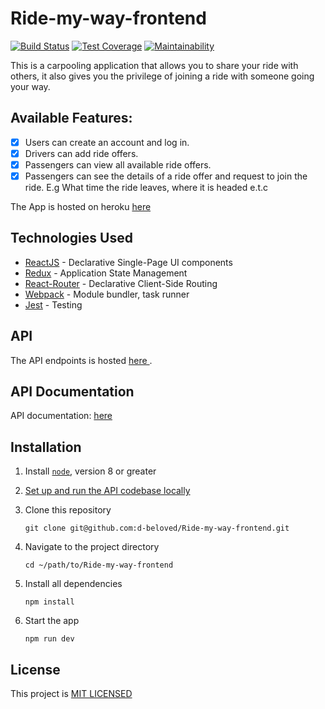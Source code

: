 # Ride-my-way-frontend
[![Build Status](https://travis-ci.org/d-beloved/Ride-my-way-frontend.svg?branch=develop)](https://travis-ci.org/d-beloved/Ride-my-way-frontend) [![Test Coverage](https://api.codeclimate.com/v1/badges/ea8c88e922e0f0c20e63/test_coverage)](https://codeclimate.com/github/d-beloved/Ride-my-way-frontend/test_coverage) [![Maintainability](https://api.codeclimate.com/v1/badges/ea8c88e922e0f0c20e63/maintainability)](https://codeclimate.com/github/d-beloved/Ride-my-way-frontend/maintainability)

This is a carpooling application that allows you to share your ride with others, it also gives you the privilege of joining a ride with someone going your way.


## Available Features:

* [x] Users can create an account and log in.
* [X] Drivers can add ride offers.
* [X] Passengers can view all available ride offers.
* [x] Passengers can see the details of a ride offer and request to join the ride. E.g What time
the ride leaves, where it is headed e.t.c

The App is hosted on heroku [ here ](https://my-ridemyway.herokuapp.com/)


## Technologies Used

* [ReactJS](https://reactjs.org/) - Declarative Single-Page UI components
* [Redux](https://redux.js.org/) - Application State Management
* [React-Router](https://reacttraining.com/react-router/) - Declarative Client-Side Routing
* [Webpack](https://webpack.js.org/) - Module bundler, task runner
* [Jest](https://jestjs.io/) - Testing

## API

The API endpoints is hosted [ here ](https://ayo-ride-my-way-v1.herokuapp.com/api/v1).

## API Documentation
API documentation: [ here ](https://ayo-ride-my-way-v1.herokuapp.com/api-docs)

## Installation

1. Install [`node`](https://nodejs.org/en/download/), version 8 or greater

2. [Set up and run the API codebase locally](https://github.com/d-beloved/Ride-my-way/blob/develop/README.md)

3. Clone this repository

    ```
    git clone git@github.com:d-beloved/Ride-my-way-frontend.git
    ```

4. Navigate to the project directory

    ```
    cd ~/path/to/Ride-my-way-frontend
    ```

5. Install all dependencies

    ```
    npm install
    ```
6. Start the app

    ```
    npm run dev
    ```
    
    
## License
This project is [MIT LICENSED](/LICENSE)
